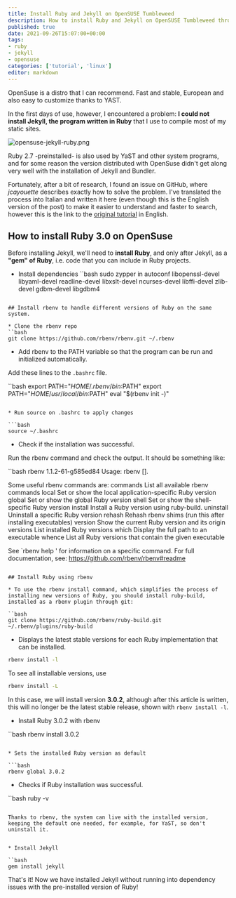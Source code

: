 ```yaml
---
title: Install Ruby and Jekyll on OpenSUSE Tumbleweed
description: How to install Ruby and Jekyll on OpenSUSE Tumbleweed through rbenv
published: true
date: 2021-09-26T15:07:00+00:00
tags: 
- ruby
- jekyll
- opensuse
categories: ['tutorial', 'linux']
editor: markdown
---
```



OpenSuse is a distro that I can recommend. Fast and stable, European and also easy to customize thanks to YAST.

In the first days of use, however, I encountered a problem: **I could not install Jekyll, the program written in Ruby** that I use to compile most of my static sites. <!--more-->

![opensuse-jekyll-ruby.png](../opensuse-jekyll-ruby.png "Article image: OpenSuse chameleon compares with Ruby gems including Jekyll")

Ruby 2.7 -preinstalled- is also used by YaST and other system programs, and for some reason the version distributed with OpenSuse didn't get along very well with the installation of Jekyll and Bundler.

Fortunately, after a bit of research, I found an issue on GitHub, where *jcayouette* describes exactly how to solve the problem. I've translated the process into Italian and written it here (even though this is the English version of the post) to make it easier to understand and faster to search, however this is the link to the [original tutorial](https://github.com/jekyll/jekyll/issues/6852) in English.



## How to install Ruby 3.0 on OpenSuse

Before installing Jekyll, we'll need to **install Ruby**, and only after Jekyll, as a **"gem" of Ruby**, i.e. code that you can include in Ruby projects.

* Install dependencies
``bash
sudo zypper in autoconf libopenssl-devel libyaml-devel readline-devel libxslt-devel ncurses-devel libffi-devel zlib-devel gdbm-devel libgdbm4
```

## Install rbenv to handle different versions of Ruby on the same system.

* Clone the rbenv repo
``bash
git clone https://github.com/rbenv/rbenv.git ~/.rbenv
```
* Add rbenv to the PATH variable so that the program can be run and initialized automatically.

Add these lines to the `.bashrc` file.

``bash
export PATH="$HOME/.rbenv/bin:$PATH"
export PATH="$HOME/usr/local/bin:$PATH"
eval "$(rbenv init -)"
```

* Run source on .bashrc to apply changes

```bash
source ~/.bashrc
```

* Check if the installation was successful.

Run the rbenv command and check the output. It should be something like:

``bash
rbenv 1.1.2-61-g585ed84
Usage: rbenv <command> [<args>].

Some useful rbenv commands are:
   commands List all available rbenv commands
   local Set or show the local application-specific Ruby version
   global Set or show the global Ruby version
   shell Set or show the shell-specific Ruby version
   install Install a Ruby version using ruby-build.
   uninstall Uninstall a specific Ruby version
   rehash Rehash rbenv shims (run this after installing executables)
   version Show the current Ruby version and its origin
   versions List installed Ruby versions
   which Display the full path to an executable
   whence List all Ruby versions that contain the given executable

See `rbenv help <command>' for information on a specific command.
For full documentation, see: https://github.com/rbenv/rbenv#readme
```

## Install Ruby using rbenv

* To use the rbenv install command, which simplifies the process of installing new versions of Ruby, you should install ruby-build, installed as a rbenv plugin through git:

``bash
git clone https://github.com/rbenv/ruby-build.git ~/.rbenv/plugins/ruby-build
```

* Displays the latest stable versions for each Ruby implementation that can be installed.

```bash
rbenv install -l
```

To see all installable versions, use

```bash
rbenv install -L
```

In this case, we will install version **3.0.2**, although after this article is written, this will no longer be the latest stable release, shown with `rbenv install -l`.

* Install Ruby 3.0.2 with rbenv


``bash
rbenv install 3.0.2
```

* Sets the installed Ruby version as default

```bash
rbenv global 3.0.2
```

* Checks if Ruby installation was successful.

``bash
ruby -v
```

Thanks to rbenv, the system can live with the installed version, keeping the default one needed, for example, for YaST, so don't uninstall it.


* Install Jekyll

``bash
gem install jekyll
```

That's it! Now we have installed Jekyll without running into dependency issues with the pre-installed version of Ruby!
